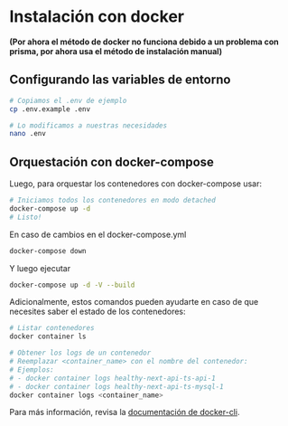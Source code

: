 # Instalación con docker

**(Por ahora el método de docker no funciona debido a un problema con prisma, por ahora usa el método de instalación manual)**

## Configurando las variables de entorno

```sh
# Copiamos el .env de ejemplo
cp .env.example .env

# Lo modificamos a nuestras necesidades
nano .env
```

## Orquestación con docker-compose

Luego, para orquestar los contenedores con docker-compose usar:

```sh
# Iniciamos todos los contenedores en modo detached
docker-compose up -d
# Listo!
```

En caso de cambios en el docker-compose.yml

```sh
docker-compose down
```

Y luego ejecutar

```sh
docker-compose up -d -V --build
```

Adicionalmente, estos comandos pueden ayudarte en caso de que necesites saber el estado de los contenedores:

```sh
# Listar contenedores
docker container ls

# Obtener los logs de un contenedor
# Reemplazar <container_name> con el nombre del contenedor:
# Ejemplos:
# - docker container logs healthy-next-api-ts-api-1
# - docker container logs healthy-next-api-ts-mysql-1
docker container logs <container_name>
```

Para más información, revisa la [documentación de docker-cli](https://docs.docker.com/engine/reference/commandline/cli/).
